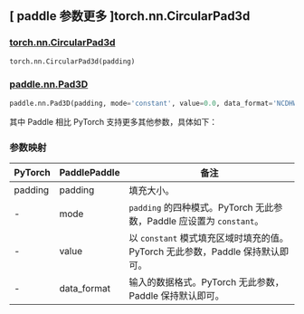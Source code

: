 ## [ paddle 参数更多 ]torch.nn.CircularPad3d

### [torch.nn.CircularPad3d](https://pytorch.org/docs/stable/generated/torch.nn.CircularPad3d.html#circularpad3d)

```python
torch.nn.CircularPad3d(padding)
```

### [paddle.nn.Pad3D](https://www.paddlepaddle.org.cn/documentation/docs/zh/develop/api/paddle/nn/Pad3D_cn.html#pad3d)

```python
paddle.nn.Pad3D(padding, mode='constant', value=0.0, data_format='NCDHW', name=None)
```

其中 Paddle 相比 PyTorch 支持更多其他参数，具体如下：
### 参数映射

| PyTorch       | PaddlePaddle | 备注                                                                         |
| ------------- | ------------ | ---------------------------------------------------------------------------- |
| padding       | padding      | 填充大小。                                                                   |
| -             | mode         | `padding` 的四种模式。PyTorch 无此参数，Paddle 应设置为 `constant`。         |
| -             | value        | 以 `constant` 模式填充区域时填充的值。PyTorch 无此参数，Paddle 保持默认即可。|
| -             | data_format  | 输入的数据格式。PyTorch 无此参数，Paddle 保持默认即可。                      |
